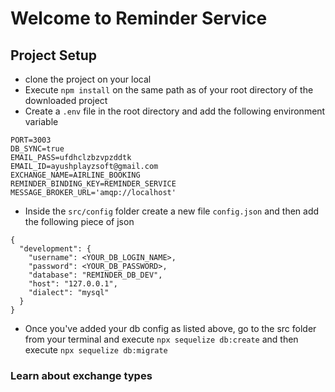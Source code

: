 # Welcome to Reminder Service 

## Project Setup
- clone the project on your local
- Execute `npm install` on the same path as of your root directory of the downloaded project
- Create a `.env` file in the root directory and add the following environment variable


```
PORT=3003
DB_SYNC=true
EMAIL_PASS=ufdhclzbzvpzddtk
EMAIL_ID=ayushplayzsoft@gmail.com
EXCHANGE_NAME=AIRLINE_BOOKING
REMINDER_BINDING_KEY=REMINDER_SERVICE
MESSAGE_BROKER_URL='amqp://localhost'
```

- Inside the `src/config` folder create a new file `config.json` and then add the following piece of json

```
{
  "development": {
    "username": <YOUR_DB_LOGIN_NAME>,
    "password": <YOUR_DB_PASSWORD>,
    "database": "REMINDER_DB_DEV",
    "host": "127.0.0.1",
    "dialect": "mysql"
  }
}

```


- Once you've added your db config as listed above, go to the src folder from your terminal and execute `npx sequelize db:create`
and then execute `npx sequelize db:migrate`








### Learn about exchange types  
<!-- https://medium.com/trendyol-tech/rabbitmq-exchange-types-d7e1f51ec825 -->